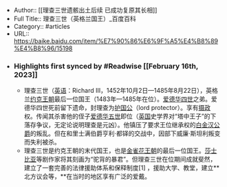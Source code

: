 - Author:: [[理查三世遗骸出土后续 已成功复原其长相]]
- Full Title:: 理查三世（英格兰国王）_百度百科
- Category:: #articles
- URL:: https://baike.baidu.com/item/%E7%90%86%E6%9F%A5%E4%B8%89%E4%B8%96/15198
- ### Highlights first synced by #Readwise [[February 16th, 2023]]
    - 理查三世（[英语](/item/%E8%8B%B1%E8%AF%AD/109997?fromModule=lemma_inlink)：Richard III，1452年10月2日—1485年8月22日），英格兰[约克王朝](/item/%E7%BA%A6%E5%85%8B%E7%8E%8B%E6%9C%9D/8631122?fromModule=lemma_inlink)最后一位国王（1483年—1485年在位）。[爱德华四世](/item/%E7%88%B1%E5%BE%B7%E5%8D%8E%E5%9B%9B%E4%B8%96/4402998?fromModule=lemma_inlink)之弟。爱德华四世死前留下遗命，封理查为[护国公](/item/%E6%8A%A4%E5%9B%BD%E5%85%AC/6290058?fromModule=lemma_inlink)（lord protector）。享有[摄政](/item/%E6%91%84%E6%94%BF/2067911?fromModule=lemma_inlink)权。传闻其杀害他的侄子[爱德华五世](/item/%E7%88%B1%E5%BE%B7%E5%8D%8E%E4%BA%94%E4%B8%96/3891726?fromModule=lemma_inlink)即位（[英国](/item/%E8%8B%B1%E5%9B%BD/144602?fromModule=lemma_inlink)史学界对“塔中王子”的下落存争议，无定论说明理查是元凶）。他镇压了要求王位继承权的[白金汉公爵](/item/%E7%99%BD%E9%87%91%E6%B1%89%E5%85%AC%E7%88%B5/1651126?fromModule=lemma_inlink)的叛乱。但在和里士满伯爵亨利·都铎的交战中，因部下威廉·斯坦利叛变而失利被杀。
    - 理查三世是约克王朝的末代国王，也是[金雀花王朝](/item/%E9%87%91%E9%9B%80%E8%8A%B1%E7%8E%8B%E6%9C%9D/2978942?fromModule=lemma_inlink)的最后一位国王。[莎士比亚](/item/%E8%8E%8E%E5%A3%AB%E6%AF%94%E4%BA%9A/121079?fromModule=lemma_inlink)等剧作家将其刻画为“驼背的暴君”。但理查三世在位期间成就斐然，建立了一套完善的法律援助体系和保释制度[1]
      ，援助大学、教堂，建立**北方议会等，**在当时的地区享有广泛的爱戴。
